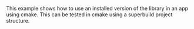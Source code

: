This example shows how to use an installed version of the library in an app using cmake. This can be tested in cmake using a superbuild project structure.
